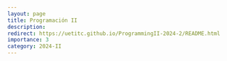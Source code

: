 ```yaml
---
layout: page
title: Programación II
description: 
redirect: https://uetitc.github.io/ProgrammingII-2024-2/README.html
importance: 3
category: 2024-II
---
```


